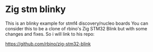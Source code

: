 # Zig stm blinky
This is an blinky example for stmf4 discovery/nucleo boards
You can consider this to be a clone of rbino's Zig STM32 Blink but with some changes and fixes.
So i will link to his repo:

https://github.com/rbino/zig-stm32-blink